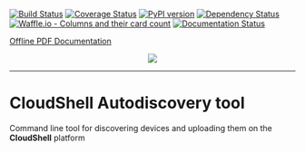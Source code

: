 [![Build Status](https://travis-ci.org/QualiSystems/cloudshell-autodiscovery-tool.svg?branch=master)](https://travis-ci.org/QualiSystems/cloudshell-autodiscovery-tool)
[![Coverage Status](https://coveralls.io/repos/github/QualiSystems/cloudshell-autodiscovery-tool/badge.svg?branch=master)](https://coveralls.io/github/QualiSystems/cloudshell-autodiscovery-tool?branch=master)
[![PyPI version](https://badge.fury.io/py/cloudshell-autodiscovery-tool.svg)](https://badge.fury.io/py/cloudshell-autodiscovery-tool)
[![Dependency Status](https://dependencyci.com/github/QualiSystems/cloudshell-autodiscovery/badge)](https://tidelift.com/subscriber/github/QualiSystems/repositories/cloudshell-autodiscovery)
[![Waffle.io - Columns and their card count](https://badge.waffle.io/QualiSystems/cloudshell-autodiscovery.svg?columns=all)](https://waffle.io/QualiSystems/cloudshell-autodiscovery)
[![Documentation Status](https://readthedocs.org/projects/autodiscovery-tool/badge/?version=latest)](https://autodiscovery-tool.readthedocs.io/en/latest/?badge=latest)

<a href="docs/_build/pdf/cloudshell-autodiscovery.pdf">Offline PDF Documentation</a>
<p align="center">
<img src="https://github.com/QualiSystems/devguide_source/raw/master/logo.png"></img>
</p>

---

# CloudShell Autodiscovery tool
Command line tool for discovering devices and uploading them on the **CloudShell** platform
